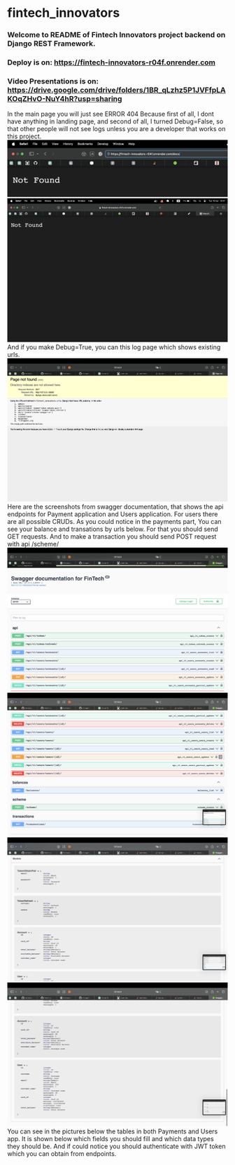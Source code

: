 # fintech_innovators

### Welcome to README of Fintech Innovators project backend on Django REST Framework.

### Deploy is on: https://fintech-innovators-r04f.onrender.com

### Video Presentations is on: https://drive.google.com/drive/folders/1BR_qLzhz5P1JVFfpLAKOqZHvO-NuY4hR?usp=sharing

In the main page you will just see ERROR 404 Because first of all, I dont have anything in landing page, and second of all, I turned Debug=False, so that other people will not see logs unless you are a developer that works on this project.![In the main page you will just see ERROR 404 Because I turned off Debug=True, so that other people will not see logs unless you are a developer that works on this project.](<images/Screenshot 2024-04-16 at 19.47.29.png>) 
![alt text](<images/Screenshot 2024-04-16 at 19.47.11.png>)
And if you make Debug=True, you can this log page which shows existing urls.
![alt text](<images/Screenshot 2024-04-19 at 14.51.05.png>)
Here are the screenshots from swagger documentation, that shows the api endpoints for Payment application and Users application. For users there are all possible CRUDs. As you could notice in the payments part, You can see your balance and transations by urls below. For that you should send GET requests. And to make a transaction you should send POST request with api /scheme/![Here are the screenshots from swagger documentation, that shows the api endpoints for Payment application and Users application.](<images/Screenshot 2024-04-19 at 14.50.25.png>) 
![alt text](<images/Screenshot 2024-04-19 at 14.50.29.png>) 
![alt text](<images/Screenshot 2024-04-19 at 14.50.33.png>) 
![alt text](<images/Screenshot 2024-04-19 at 14.50.35.png>) 
You can see in the pictures below the tables in both Payments and Users app. It is shown below which fields you should fill and which data types they should be.
And if could notice you should authenticate with JWT token which you can obtain from endpoints.

